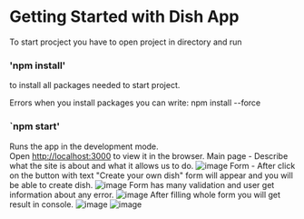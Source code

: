 # Getting Started with Dish App

To start procject you have to open project in directory and run 

### 'npm install'
to install all packages needed to start project.

Errors when you install packages you can write: npm install --force

### `npm start'

Runs the app in the development mode.\
Open [http://localhost:3000](http://localhost:3000) to view it in the browser.
Main page - Describe what the site is about and what it allows us to do.
![image](https://github.com/Dylaixo/DishesApp/assets/100869542/01829d99-c0bb-410e-8f34-6df1277f9dbf)
Form - After click on the button with text "Create your own dish" form will appear and you will be able to create dish.
![image](https://github.com/Dylaixo/DishesApp/assets/100869542/c177813f-ec15-493a-a236-81d71b0b5f8f)
Form has many validation and user get information about any error.
![image](https://github.com/Dylaixo/DishesApp/assets/100869542/bf476948-e4ec-4a6d-b4c0-0aed1b7c05e6)
After filling whole form you will get result in console. 
![image](https://github.com/Dylaixo/DishesApp/assets/100869542/fdd0a257-efed-46b3-a92e-e5030fcb6204)
![image](https://github.com/Dylaixo/DishesApp/assets/100869542/ed487906-b7a5-4ff8-8875-794490e3955e)
